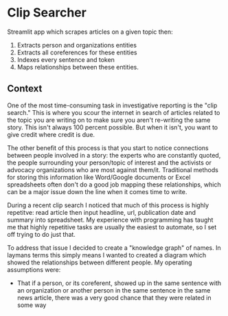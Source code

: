 # Clip Searcher
Streamlit app which scrapes articles on a given topic then: <ol>
  <li>Extracts person and organizations entities</li>
  <li>Extracts all coreferences for these entities</li>
  <li>Indexes every sentence and token</li>
  <li>Maps relationships between these entities.</li>
</ol>


## Context

One of the most time-consuming task in investigative reporting is the "clip search." This is where you scour the internet in search of articles related to the topic you are writing on to make sure you aren't re-writing the same story. This isn't always 100 percent possible. But when it isn't, you want to give credit where credit is due.

The other benefit of this process is that you start to notice connections between people involved in a story: the experts who are constantly quoted, the people surrounding your person/topic of interest and the activists or advocacy organizations who are most against them/it. Traditional methods for storing this information like Word/Google documents or Excel spreadsheets often don't do a good job mapping these relationships, which can be a major issue down the line when it comes time to write.

During a recent clip search I noticed that much of this process is highly repetitve: read article then input headline, url, publication date and summary into spreadsheet. My experience with programming has taught me that highly repetitive tasks are usually the easiest to automate, so I set off trying to do just that.


To address that issue I decided to create a "knowledge graph" of names. In laymans terms this simply means I wanted to created a diagram which showed the relationships between different people. My operating assumptions were:
<ul>
    <li>That if a person, or its coreferent, showed up in the same sentence with an organization or another person in the same sentence in the same news article, there was a very good chance that they were related in some way</li>
</ul>
